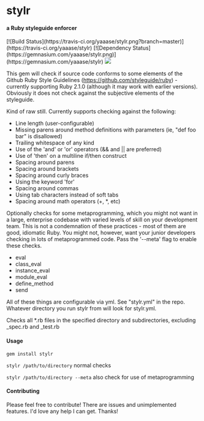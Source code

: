 <h1>stylr</h1>
<h4>a Ruby styleguide enforcer</h4>
[![Build Status](https://travis-ci.org/yaaase/stylr.png?branch=master)](https://travis-ci.org/yaaase/stylr)
[![Dependency Status](https://gemnasium.com/yaaase/stylr.png)](https://gemnasium.com/yaaase/stylr)
<img src="https://badge.fury.io/rb/stylr.png"/>

This gem will check if source code conforms to some elements of the Github Ruby Style Guidelines (https://github.com/styleguide/ruby) - currently supporting Ruby 2.1.0 (although it may work with earlier versions).  Obviously it does not check against the subjective elements of the styleguide.

Kind of raw still.  Currently supports checking against the following:

* Line length (user-configurable)
* Missing parens around method definitions with parameters (ie, "def foo bar" is disallowed)
* Trailing whitespace of any kind
* Use of the 'and' or 'or' operators (&& and || are preferred)
* Use of 'then' on a multiline if/then construct
* Spacing around parens
* Spacing around brackets
* Spacing around curly braces
* Using the keyword 'for'
* Spacing around commas
* Using tab characters instead of soft tabs
* Spacing around math operators (+, *, etc)

Optionally checks for some metaprogramming, which you might not want in a large, enterprise codebase with varied levels of skill on your development team.  This is not a condemnation of these practices - most of them are good, idiomatic Ruby.  You might not, however, want your junior developers checking in lots of metaprogrammed code.  Pass the '--meta' flag to enable these checks.

* eval
* class_eval
* instance_eval
* module_eval
* define_method
* send

All of these things are configurable via yml.  See "stylr.yml" in the repo.  Whatever directory you run stylr from will look for stylr.yml.

Checks all *.rb files in the specified directory and subdirectories, excluding _spec.rb and _test.rb

<h4>Usage</h4>

<code>gem install stylr</code>

<code>stylr /path/to/directory</code> normal checks

<code>stylr /path/to/directory --meta</code> also check for use of metaprogramming

<h4>Contributing</h4>

Please feel free to contribute!  There are issues and unimplemented features.  I'd love any help I can get.  Thanks!
